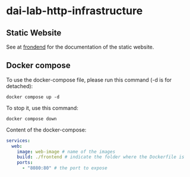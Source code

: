 # dai-lab-http-infrastructure

## Static Website

See at [frondend](./frontend/README.md) for the documentation of the static website.

## Docker compose

To use the docker-compose file, please run this command (-d is for detached):

```console
docker compose up -d
```

To stop it, use this command:

```console
docker compose down
```

Content of the docker-compose:

```yaml
services:
  web:
    image: web-image # name of the images
    build: ./frontend # indicate the folder where the Dockerfile is
    ports:
      - "8080:80" # the port to expose
```


